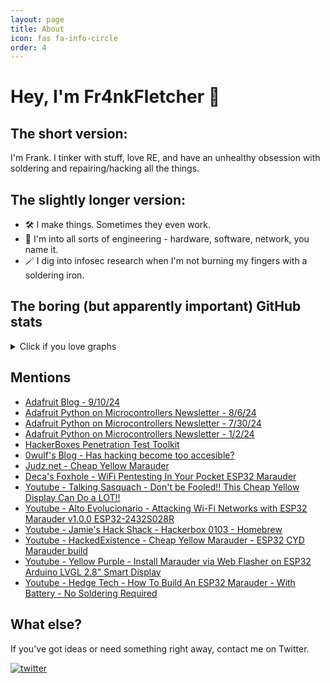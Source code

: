 ```yaml
---
layout: page
title: About
icon: fas fa-info-circle
order: 4
---
```

# Hey, I'm Fr4nkFletcher 🐲

## The short version:
I'm Frank. I tinker with stuff, love RE, and have an unhealthy obsession with soldering and repairing/hacking all the things.

## The slightly longer version:
- 🛠 I make things. Sometimes they even work.
- 🔮 I'm into all sorts of engineering - hardware, software, network, you name it.
- 🪄 I dig into infosec research when I'm not burning my fingers with a soldering iron.

## The boring (but apparently important) GitHub stats

<details>
  <summary>Click if you love graphs</summary>
  <p align="left">
    <img src="http://github-profile-summary-cards.vercel.app/api/cards/profile-details?username=Fr4nkFletcher&theme=transparent" />
    <img src="https://github-readme-streak-stats.herokuapp.com/?user=Fr4nkFletcher&hide_border=true&card_width=338&theme=transparent" />
    <img src="http://github-profile-summary-cards.vercel.app/api/cards/stats?username=Fr4nkFletcher&theme=transparent" />
  </p>
</details>

## Mentions

 - [Adafruit Blog - 9/10/24](https://blog.adafruit.com/2024/09/10/cheap-yellow-display-web-flasher/)
 - [Adafruit Python on Microcontrollers Newsletter - 8/6/24](https://blog.adafruit.com/2024/08/06/icymi-python-on-microcontrollers-newsletter-circuitpython-day-2024-a-micropython-computer-and-much-more-circuitpython-python-micropython-icymi-raspberry_pi/#:~:text=An%20Adafruit%20Matrix%20Portal%20weather%20station)
 - [Adafruit Python on Microcontrollers Newsletter - 7/30/24](https://blog.adafruit.com/2024/07/30/icymi-python-on-microcontrollers-newsletter-arduino-turns-to-zephyr-projects-galore-and-more-circuitpython-python-micropython-icymi-raspberry_pi/#:~:text=An%20Adafruit%20MatrixPortal%20M4%20project%20to%20display%20scrolling%20text%20on%20an%20LED%20matrix%20with%20messages%20fetched%20from%20a%20Telegram%20bot)
 - [Adafruit Python on Microcontrollers Newsletter - 1/2/24](https://blog.adafruit.com/2024/01/02/icymi-python-on-microcontrollers-newsletter-micropython-v1-22-0-is-out-freertos-adds-multiprocessing-and-much-more-circuitpython-python-micropython-icymi-raspberry_pi/#:~:text=Using%20an%20Adafruit%20ItsyBitsy%20M4%20with%20CircuitPython%20and%20Microsoft's%20MakeCode)
  - [HackerBoxes Penetration Test Toolkit](https://hackerboxes.com/collections/workshops/products/penetration-test-toolkit#:~:text=CYD%20Marauder)
  - [0wulf's Blog - Has hacking become too accesible?](https://0wulf.github.io/blog/esp32marauder.html)
  - [Judz.net - Cheap Yellow Marauder](https://judz.net/wifi_security/2024/04/16/CheapYellowDisplay.html)
  - [Deca's Foxhole - WiFi Pentesting In Your Pocket ESP32 Marauder](https://decasfoxhole.wordpress.com/2024/04/14/wifi-pentesting-in-your-pocket-esp32-marauder/)
  - [Youtube - Talking Sasquach - Don't be Fooled!! This Cheap Yellow Display Can Do a LOT!!](https://www.youtube.com/watch?v=PsqMCoCTgTg)
  - [Youtube - Alto Evolucionario - Attacking Wi-Fi Networks with ESP32 Marauder v1.0.0 ESP32-2432S028R](https://www.youtube.com/watch?v=v-NNOx5yRyc)
  - [Youtube - Jamie's Hack Shack - Hackerbox 0103 - Homebrew](https://www.youtube.com/watch?v=K2wxa3htl7M&t=849s)
  - [Youtube - HackedExistence - Cheap Yellow Marauder - ESP32 CYD Marauder build](https://www.youtube.com/watch?v=0xVrZQx4MY4&t=542s)
  - [Youtube - Yellow Purple - Install Marauder via Web Flasher on ESP32 Arduino LVGL 2.8" Smart Display](https://www.youtube.com/watch?v=yKMXvlgTzNM)
  - [Youtube - Hedge Tech - How To Build An ESP32 Marauder - With Battery - No Soldering Required](https://www.youtube.com/watch?v=bHivs2c_o7I)
## What else?

If you've got ideas or need something right away, contact me on Twitter.

[![twitter](https://img.shields.io/badge/follow-Fr4nkFletcher-blue?style=flat&logo=Twitter)](https://twitter.com/Fr4nkFletcher)




